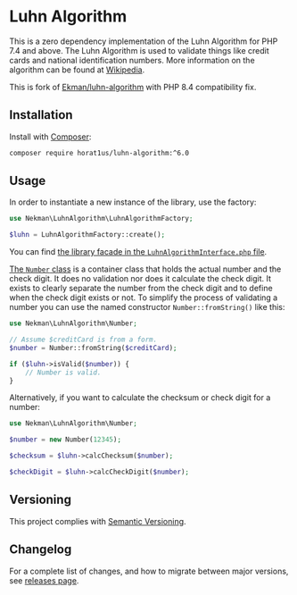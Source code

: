 # Luhn Algorithm

This is a zero dependency implementation of the Luhn Algorithm for PHP 7.4 and above. The Luhn Algorithm is used to validate things like credit cards and national identification numbers. More information on the algorithm can be found at [Wikipedia](http://en.wikipedia.org/wiki/Luhn_algorithm).

This is fork of [Ekman/luhn-algorithm](https://github.com/Ekman/luhn-algorithm) with PHP 8.4 compatibility fix.

## Installation

Install with [Composer](https://getcomposer.org/):

```bash
composer require horat1us/luhn-algorithm:^6.0
```

## Usage

In order to instantiate a new instance of the library, use the factory:

 ```php
 use Nekman\LuhnAlgorithm\LuhnAlgorithmFactory;

 $luhn = LuhnAlgorithmFactory::create();
 ```

You can find [the library facade in the `LuhnAlgorithmInterface.php` file](src/Contract/LuhnAlgorithmInterface.php).

[The `Number` class](src/Number.php) is a container class that holds the actual number and the check digit. It does no validation nor does it calculate the check digit. It exists to clearly separate the number from the check digit and to define when the check digit exists or not. To simplify the process of validating a number you can use the named constructor `Number::fromString()` like this:

```php
use Nekman\LuhnAlgorithm\Number;

// Assume $creditCard is from a form.
$number = Number::fromString($creditCard);

if ($luhn->isValid($number)) {
    // Number is valid.
}
```

Alternatively, if you want to calculate the checksum or check digit for a number:

```php
use Nekman\LuhnAlgorithm\Number;

$number = new Number(12345);

$checksum = $luhn->calcChecksum($number);

$checkDigit = $luhn->calcCheckDigit($number);
```

## Versioning

This project complies with [Semantic Versioning](https://semver.org/).

## Changelog

For a complete list of changes, and how to migrate between major versions, see [releases page](https://github.com/horat1us/luhn-algorithm/releases).
